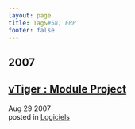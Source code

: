 ```yaml
---
layout: page
title: Tag&#58; ERP
footer: false
---
```


<div id="blog-archives" class="category">
<h2>2007</h2>

<article>
<h1><a href="/2007/08/29/vtiger-module-project/index.html">vTiger : Module Project</a></h1>
<time datetime="2007-08-29T00:00:00-06:00" pubdate><span class='month'>Aug</span> <span class='day'>29</span> <span class='year'>2007</span></time>
<footer>
<span class="categories">posted in 
<a href='/categories/logiciels/'>Logiciels</a></span>
</footer>
</article>
</div>
